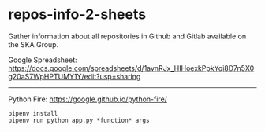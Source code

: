 # repos-info-2-sheets
Gather information about all repositories in Github and Gitlab available on the SKA Group.

Google Spreadsheet: https://docs.google.com/spreadsheets/d/1avnRJx_HIHoexkPpkYqi8D7n5X0g20aS7WpHPTUMY1Y/edit?usp=sharing

-------------------------------------------------------------------

Python Fire: https://google.github.io/python-fire/

```
pipenv install
pipenv run python app.py *function* args
```
